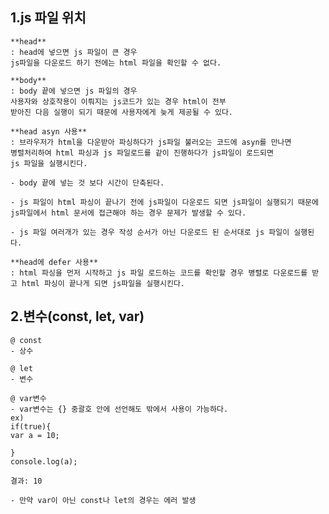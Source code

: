 ## 1.js 파일 위치
    **head**
    : head에 넣으면 js 파일이 큰 경우 
    js파일을 다운로드 하기 전에는 html 파일을 확인할 수 없다.

    **body**
    : body 끝에 넣으면 js 파일의 경우
    사용자와 상호작용이 이뤄지는 js코드가 있는 경우 html이 전부
    받아진 다음 실행이 되기 때문에 사용자에게 늦게 제공될 수 있다.
    
    **head asyn 사용**
    : 브라우저가 html을 다운받아 파싱하다가 js파일 불러오는 코드에 asyn를 만나면
    병렬처리하여 html 파싱과 js 파일로드를 같이 진행하다가 js파일이 로드되면
    js 파일을 실행시킨다.
    
    - body 끝에 넣는 것 보다 시간이 단축된다.
    
    - js 파일이 html 파싱이 끝나기 전에 js파일이 다운로드 되면 js파일이 실행되기 때문에
    js파일에서 html 문서에 접근해야 하는 경우 문제가 발생할 수 있다.
    
    - js 파일 여러개가 있는 경우 작성 순서가 아닌 다운로드 된 순서대로 js 파일이 실행된다.
    
    **head에 defer 사용**
    : html 파싱을 먼저 시작하고 js 파일 로드하는 코드를 확인할 경우 병렬로 다운로드를 받고 html 파싱이 끝나게 되면 js파일을 실행시킨다.
    
## 2.변수(const, let, var)
    
    @ const
    - 상수
    
    @ let
    - 변수
    
    @ var변수
    - var변수는 {} 중괄호 안에 선언해도 밖에서 사용이 가능하다.
    ex)
    if(true){
    var a = 10;
    
    }
    console.log(a);
    
    결과: 10
    
    - 만약 var이 아닌 const나 let의 경우는 에러 발생